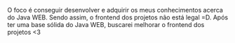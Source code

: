 O foco é conseguir desenvolver e adquirir os meus conhecimentos acerca do Java WEB. 
Sendo assim, o frontend dos projetos não está legal =D. 
Após ter uma base sólida do Java WEB, buscarei melhorar o frontend dos projetos <3
